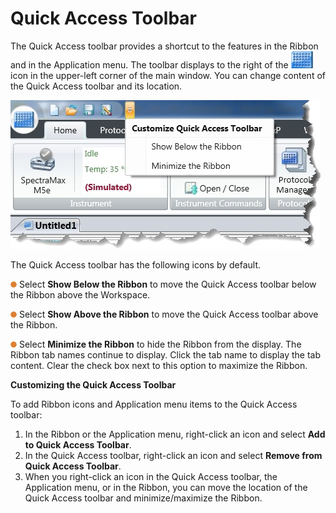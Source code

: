 # Quick Access Toolbar

The Quick Access toolbar provides a shortcut to the features in the Ribbon and in the Application menu. The toolbar displays to the right of the ![](<../../../.gitbook/assets/0 (1) (1) (1) (1) (1).jpeg>) icon in the upper-left corner of the main window. You can change content of the Quick Access toolbar and its location.

![](<../../../.gitbook/assets/1 (1) (1) (1).jpeg>)

The Quick Access toolbar has the following icons by default.

![](<../../../.gitbook/assets/7 (21).png>) Select **Show Below the Ribbon** to move the Quick Access toolbar below the Ribbon above the Workspace.

![](<../../../.gitbook/assets/8 (1) (1) (1) (1) (1) (1) (1) (1).png>) Select **Show Above the Ribbon** to move the Quick Access toolbar above the Ribbon.

![](<../../../.gitbook/assets/9 (1) (1) (1) (1) (1) (1) (1).png>) Select **Minimize the Ribbon** to hide the Ribbon from the display. The Ribbon tab names continue to display. Click the tab name to display the tab content. Clear the check box next to this option to maximize the Ribbon.

**Customizing the Quick Access Toolbar**

To add Ribbon icons and Application menu items to the Quick Access toolbar:

1. In the Ribbon or the Application menu, right-click an icon and select **Add to Quick Access Toolbar**.
2. In the Quick Access toolbar, right-click an icon and select **Remove from Quick Access Toolbar**.
3. When you right-click an icon in the Quick Access toolbar, the Application menu, or in the Ribbon, you can move the location of the Quick Access toolbar and minimize/maximize the Ribbon.
